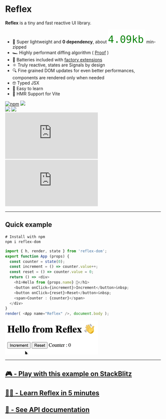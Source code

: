 # Reflex

__Reflex__ is a tiny and fast reactive UI library.

- 🦋 Super lightweight and __0 dependency__, about ![~4kb](../bits/reflex.es2020.min.js.svg) min-zipped
- 🏎 Highly performant diffing algorithm ( [Proof](#performances) )
- 🔋 Batteries included with [factory extensions](#factory-extensions)
- ⚛️ Truly reactive, states are Signals by design
- 🔍 Fine grained DOM updates for even better performances, components are rendered only when needed
- 🤓 Typed JSX
- 🍰 Easy to learn
- 🤘️ HMR Support for Vite

[![npm](https://img.shields.io/npm/v/reflex-dom.svg)](http://npm.im/reflex-dom)
![](https://img.shields.io/badge/Version-beta-orange)
<br>
![](https://img.shields.io/badge/Build-passing-success)
![](https://img.shields.io/badge/0-dependency-success)
<br>
[![gzip size](http://img.badgesize.io/https://unpkg.com/reflex-dom/dist/reflex.es2020.min.js?compression=gzip&label=gzip)](https://unpkg.com/reflex-dom/dist/reflex.es2020.min.js)
[![brotli size](http://img.badgesize.io/https://unpkg.com/reflex-dom/dist/reflex.es2020.min.js?compression=brotli&label=brotli)](https://unpkg.com/reflex-dom/dist/reflex.es2020.min.js)

---

## Quick example

```shell
# Install with npm
npm i reflex-dom
```

```typescript jsx
import { h, render, state } from 'reflex-dom';
export function App (props) {
  const counter = state(0);
  const increment = () => counter.value++;
  const reset = () => counter.value = 0;
  return () => <div>
    <h1>Hello from {props.name} 👋</h1>
    <button onClick={increment}>Increment</button>&nbsp;
    <button onClick={reset}>Reset</button>&nbsp;
    <span>Counter : {counter}</span>
  </div>
}
render( <App name="Reflex" />, document.body );
```

![](../docs/api/_images/example.gif)

---

## [🎮 - Play with this example on StackBlitz](https://stackblitz.com/edit/node-freprp?file=index.tsx)
## [👨‍🏫 - Learn Reflex in 5 minutes](https://zouloux.github.io/reflex/learn/)
## [📘 - See API documentation](https://zouloux.github.io/reflex/api/)
